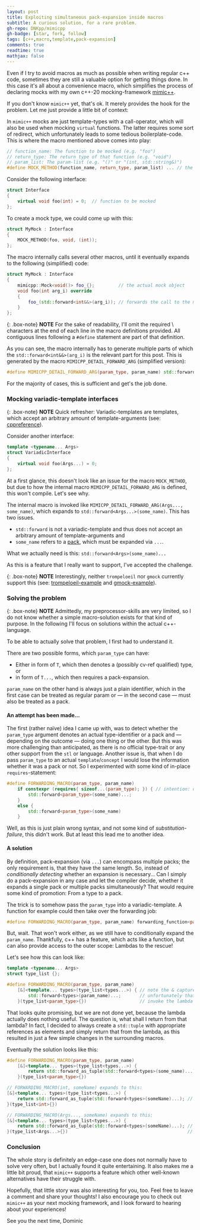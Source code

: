 ```yaml
---
layout: post
title: Exploiting simultaneous pack-expansion inside macros
subtitle: A curious solution, for a rare problem.
gh-repo: DNKpp/mimicpp
gh-badge: [star, fork, follow]
tags: [c++,macro,template,pack-expansion]
comments: true
readtime: true
mathjax: false
---
```


Even if I try to avoid macros as much as possible when writing regular c++ code, sometimes they are still a valuable option for getting things done.
In this case it's all about a convenience macro, which simplifies the process of declaring mocks with my own c++-20 mocking-framework [mimic++](https://github.com/DNKpp/mimicpp).

If you don't know ``mimic++`` yet, that's ok. It merely provides the hook for the problem. Let me just provide a little bit of context:

In ``mimic++`` mocks are just template-types with a call-operator, which will also be used when mocking ``virtual`` functions.
The latter requires some sort of redirect, which unfortunately leads to some tedious boilerplate-code.
This is where the macro mentioned above comes into play:
```cpp
// function_name: The function to be mocked (e.g. "foo")
// return_type: The return type of that function (e.g. "void")
// param_list: The param-list (e.g. "()" or "(int, std::string&)")
#define MOCK_METHOD(function_name, return_type, param_list) ... // the actual definition is not relevant here
```

Consider the following interface:
```cpp
struct Interface
{
    virtual void foo(int) = 0;	// function to be mocked
};
```

To create a mock type, we could come up with this:
```cpp
struct MyMock : Interface
{
    MOCK_METHOD(foo, void, (int));
};
```

The macro internally calls several other macros, until it eventually expands to the following (simplified) code:
```cpp
struct MyMock : Interface
{
    mimicpp::Mock<void()> foo_{};         // the actual mock object
    void foo(int arg_i) override
    {
        foo_(std::forward<int&&>(arg_i)); // forwards the call to the mock object "foo_"
    }
};
```

{: .box-note}
**NOTE** For the sake of readability, I'll omit the required \ characters at the end of each line in the macro definitions provided. All contiguous lines following a ``#define`` statement are part of that definition.

As you can see, the macro internally has to generate multiple parts of which the ``std::forward<int&&>(arg_i)`` is the relevant part for this post.
This is generated by the macro ``MIMICPP_DETAIL_FORWARD_ARG`` (simplified version):
```cpp
#define MIMICPP_DETAIL_FORWARD_ARG(param_type, param_name) std::forward<param_type>(param_name)
```
For the majority of cases, this is sufficient and get's the job done.

### Mocking variadic-template interfaces

{: .box-note}
**NOTE** Quick refresher: Variadic-templates are templates, which accept an arbitrary amount of template-arguments (see: [cppreference](https://en.cppreference.com/w/cpp/language/pack)).

Consider another interface:
```cpp
template <typename... Args>
struct VariadicInterface
{
    virtual void foo(Args...) = 0;
};
```
At a first glance, this doesn't look like an issue for the macro ``MOCK_METHOD``, but due to how the internal macro ``MIMICPP_DETAIL_FORWARD_ARG`` is defined, this won't compile. Let's see why.

The internal macro is invoked like ``MIMICPP_DETAIL_FORWARD_ARG(Args..., some_name)``, which expands to ``std::forward<Args...>(some_name)``.
This has two issues.
  - ``std::forward`` is not a variadic-template and thus does not accept an arbitrary amount of template-arguments and
  - ``some_name`` refers to a [pack](https://en.cppreference.com/w/cpp/language/pack), which must be expanded via ``...``.
  
What we actually need is this: ``std::forward<Args>(some_name)...``

As this is a feature that I really want to support, I've accepted the challenge.

{: .box-note}
**NOTE** Interestingly, neither ``trompeloeil`` nor ``gmock`` currently support this (see: [trompeloeil-example](https://godbolt.org/z/qfo77enTT) and [gmock-example](https://godbolt.org/z/nbzx96K49)).

### Solving the problem

{: .box-note}
**NOTE**  Admittedly, my preprocessor-skills are very limited, so I do not know whether a simple macro-solution exists for that kind of purpose. In the following I'll focus on solutions within the actual c++-language.

To be able to actually solve that problem, I first had to understand it.

There are two possible forms, which ``param_type`` can have:
- Either in form of ``T``, which then denotes a (possibly cv-ref qualified) type, or
- in form of ``T...``, which then requires a pack-expansion.

``param_name`` on the other hand is always just a plain identifier, which in the first case can be treated as regular param or — in the second case — must also be treated as a pack.

#### An attempt has been made...

The first (rather naïve) idea I came up with, was to detect whether the ``param_type`` argument denotes an actual type-identifier or a pack and — depending on the outcome — doing one thing or the other.
But this was more challenging than anticipated, as there is no official type-trait or any other support from the ``stl`` or language.
Another issue is, that when I do pass ``param_type`` to an actual ``template``/``concept`` I would lose the information whether it was a pack or not.
So I experimented with some kind of in-place ``requires``-statement:
```cpp
#define FORWARDING_MACRO(param_type, param_name)
    if constexpr (requires{ sizeof...(param_type); }) { // intention: does the operator ``sizeof...`` form a valid expression?
        std::forward<param_type>(some_name)...;
    }
    else {
        std::forward<param_type>(some_name)
    }
```
Well, as this is just plain wrong syntax, and not some kind of *substitution-failure*, this didn't work.
But at least this lead me to another idea.

#### A solution

By definition, pack-expansion (via ``...``) can encompass multiple packs; the only requirement is, that they have the same length.
So, instead of *conditionally detecting* whether an expansion is necessary...
Can I simply do a pack-expansion in any case and let the compiler decide, whether it expands a single pack or multiple packs simultaneously?
That would require some kind of promotion: From a type to a pack.

The trick is to somehow pass the ``param_type`` into a variadic-template.
A function for example could then take over the forwarding job:
```cpp
#define FORWARDING_MACRO(param_type, param_name) forwarding_function<param_type>(param_name)
```
But, wait. That won't work either, as we still have to conditionally expand the ``param_name``.
Thankfully, c++ has a feature, which acts like a function, but can also provide access to the outer scope: Lambdas to the rescue!

Let's see how this can look like:
```cpp
template <typename... Args>
struct type_list {};

#define FORWARDING_MACRO(param_type, param_name)
    [&]<template... types>(type_list<types...>) { // note the & capture
        std::forward<types>(param_name)...;       // unfortunately that's not very useful...
    }(type_list<param_type>{})                    // invoke the lambda immediately
```
That looks quite promising, but we are not done yet, because the lambda actually does nothing useful.
The question is, what shall I return from that lambda?
In fact, I decided to always create a ``std::tuple`` with appropriate references as elements and simply return that from the lambda,
as this resulted in just a few simple changes in the surrounding macros.

Eventually the solution looks like this:
```cpp
#define FORWARDING_MACRO(param_type, param_name)
    [&]<template... types>(type_list<types...>) {
        return std::forward_as_tuple(std::forward<types>(some_name)...);
    }(type_list<param_type>{})

// FORWARDING_MACRO(int, someName) expands to this:
[&]<template... types>(type_list<types...>) {
    return std::forward_as_tuple(std::forward<types>(someName)...); // ``types`` is a pack, but ``someName`` is just a regular param, thus only ``types`` is expanded.
}(type_list<int>{})

// FORWARDING_MACRO(Args..., someName) expands to this:
[&]<template... types>(type_list<types...>) {
    return std::forward_as_tuple(std::forward<types>(someName)...); // Both, ``types`` and ``someName``, are packs (guaranteed to be of same length),
}(type_list<Args...>{})                                             // thus the compiler expands them both simultaniously.
```

### Conclusion

The whole story is definitely an edge-case one does not normally have to solve very often, but I actually found it quite entertaining.
It also makes me a little bit proud, that ``mimic++`` supports a feature which other well-known alternatives have their struggle with.

Hopefully, that little story was also interesting for you, too.
Feel free to leave a comment and share your thoughts!
I also encourage you to check out ``mimic++`` as your next mocking framework, and I look forward to hearing about your experiences!

See you the next time,
Dominic
